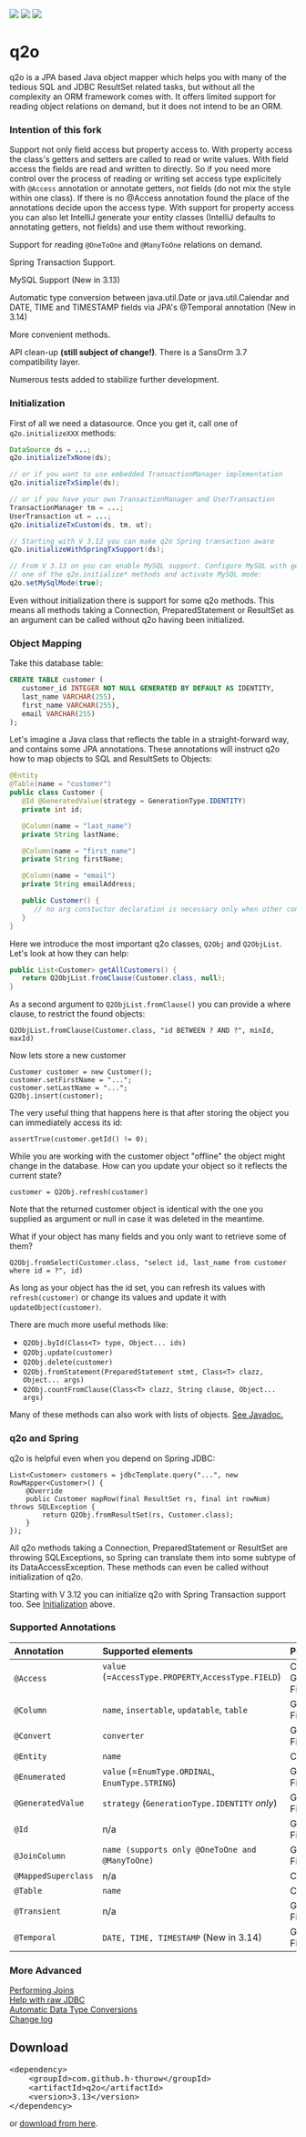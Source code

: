 [![][license img]][license]
[![][Maven Central img]][Maven Central]
[![][Javadocs img]][Javadocs]

# q2o

q2o is a JPA based Java object mapper which helps you with many of the tedious SQL and JDBC ResultSet related tasks, but without all the complexity an ORM framework comes with. It offers limited support for reading object relations on demand, but it does not intend to be an ORM.

### Intention of this fork

Support not only field access but property access to. With property access the class's getters and setters are called to read or write values. With field access the fields are read and written to directly. So if you need more control over the process of reading or writing set access type explicitely with `@Access` annotation or annotate getters, not fields (do not mix the style within one class). If there is no @Access annotation found the place of the annotations decide upon the access type. With support for property access you can also let IntelliJ generate your entity classes (IntelliJ defaults to annotating getters, not fields) and use them without reworking.

Support for reading `@OneToOne` and `@ManyToOne` relations on demand.

Spring Transaction Support.

MySQL Support (New in 3.13)

Automatic type conversion between java.util.Date or java.util.Calendar and DATE, TIME and TIMESTAMP fields via JPA's @Temporal annotation (New in 3.14)

More convenient methods.

API clean-up **(still subject of change!)**. There is a SansOrm 3.7 compatibility layer.

Numerous tests added to stabilize further development.

### Initialization

First of all we need a datasource. Once you get it, call one of ```q2o.initializeXXX``` methods:
```Java
DataSource ds = ...;
q2o.initializeTxNone(ds);

// or if you want to use embedded TransactionManager implementation
q2o.initializeTxSimple(ds);

// or if you have your own TransactionManager and UserTransaction
TransactionManager tm = ...;
UserTransaction ut = ...;
q2o.initializeTxCustom(ds, tm, ut);

// Starting with V 3.12 you can make q2o Spring transaction aware
q2o.initializeWithSpringTxSupport(ds);

// From V 3.13 on you can enable MySQL support. Configure MySQL with generateSimpleParameterMetadata=true, call 
// one of the q2o.initialize* methods and activate MySQL mode:
q2o.setMySqlMode(true);
```
Even without initialization there is support for some q2o methods. This means all methods taking a Connection, PreparedStatement or ResultSet as an argument can be called without q2o having been initialized.

### Object Mapping

Take this database table:
```SQL
CREATE TABLE customer (
   customer_id INTEGER NOT NULL GENERATED BY DEFAULT AS IDENTITY,
   last_name VARCHAR(255),
   first_name VARCHAR(255),
   email VARCHAR(255)
);
```
Let's imagine a Java class that reflects the table in a straight-forward way, and contains some JPA annotations. These annotations will instruct q2o how to map objects to SQL and ResultSets to Objects:
```Java
@Entity
@Table(name = "customer")
public class Customer {
   @Id @GeneratedValue(strategy = GenerationType.IDENTITY)
   private int id;

   @Column(name = "last_name")
   private String lastName;

   @Column(name = "first_name")
   private String firstName;

   @Column(name = "email")
   private String emailAddress;

   public Customer() {
      // no arg constuctor declaration is necessary only when other constructors are declared
   }
}
```
Here we introduce the most important q2o classes, ```Q2Obj``` and ```Q2ObjList```. Let's look at how they can help:
```Java
public List<Customer> getAllCustomers() {
   return Q2ObjList.fromClause(Customer.class, null);
}
```
As a second argument to ```Q2ObjList.fromClause()``` you can provide a where clause, to restrict the found objects:
```
Q2ObjList.fromClause(Customer.class, "id BETWEEN ? AND ?", minId, maxId)
```

Now lets store a new customer
```
Customer customer = new Customer();
customer.setFirstName = "...";
customer.setLastName = "...";
Q2Obj.insert(customer);
```
The very useful thing that happens here is that after storing the object you can immediately access its id:
```
assertTrue(customer.getId() != 0);
```
While you are working with the customer object "offline" the object might change in the database. How can you update your object so it reflects the current state?
```
customer = Q2Obj.refresh(customer)
```
Note that the returned customer object is identical with the one you supplied as argument or null in case it was deleted in the meantime.

What if your object has many fields and you only want to retrieve some of them?
```
Q2Obj.fromSelect(Customer.class, "select id, last_name from customer where id = ?", id)
```
As long as your object has the id set, you can refresh its values with ```refresh(customer)``` or change its values and update it with ```updateObject(customer)```.

There are much more useful methods like:

* ```Q2Obj.byId(Class<T> type, Object... ids)```
* ```Q2Obj.update(customer)```
* ```Q2Obj.delete(customer)```
* ```Q2Obj.fromStatement(PreparedStatement stmt, Class<T> clazz, Object... args)```
* ```Q2Obj.countFromClause(Class<T> clazz, String clause, Object... args)```

Many of these methods can also work with lists of objects. [See Javadoc.](http://javadoc.io/page/com.github.h-thurow/q2o/latest/com/zaxxer/q2o/Q2ObjList.html)

### q2o and Spring

q2o is helpful even when you depend on Spring JDBC:
```
List<Customer> customers = jdbcTemplate.query("...", new RowMapper<Customer>() {
    @Override
    public Customer mapRow(final ResultSet rs, final int rowNum) throws SQLException {
        return Q2Obj.fromResultSet(rs, Customer.class);
    }
});
```
All q2o methods taking a Connection, PreparedStatement or ResultSet are throwing SQLExceptions, so Spring can translate them into some subtype of its DataAccessException. These methods can even be called without initialization of q2o.

Starting with V 3.12 you can initialize q2o with Spring Transaction support too. See [Initialization](#initialization) above.



### Supported Annotations

| Annotation            | Supported elements                                     | Position               |
|:--------------------- |:-------------------------------------------------------|:-----------------------|
| ``@Access``           | ``value`` (=``AccessType.PROPERTY``,``AccessType.FIELD``)           | Classes, Getters, Fields |
| ``@Column``           | ``name``, ``insertable``, ``updatable``, ``table``     | Getters, Fields |
| ``@Convert``          | ``converter``                                          | Getters, Fields |
| ``@Entity``          | ``name``                                                | Classes           |
| ``@Enumerated``       | ``value`` (=``EnumType.ORDINAL``, ``EnumType.STRING``) | Getters, Fields |
| ``@GeneratedValue``   | ``strategy`` (``GenerationType.IDENTITY`` _only_)      | Getters, Fields |
| ``@Id``               | n/a                                                    | Getters, Fields |
| ``@JoinColumn``       | ``name (supports only @OneToOne and @ManyToOne)``      | Getters, Fields |
| ``@MappedSuperclass`` | n/a                                                    | Classes           |
| ``@Table``            | ``name``                                               | Classes           |
| ``@Transient``        | n/a                                                    | Getters, Fields |
| ``@Temporal``         | ``DATE, TIME, TIMESTAMP`` (New in 3.14)                | Getters, Fields |


### More Advanced

[Performing Joins](https://github.com/h-thurow/q2o/wiki/Performing-Joins)<br>
[Help with raw JDBC](https://github.com/h-thurow/q2o/wiki/SqlClosure)<br>
[Automatic Data Type Conversions](https://github.com/h-thurow/q2o/wiki/Automatic-Data-Type-Conversions)<br>
[Change log](https://github.com/h-thurow/q2o/wiki/Change-log)

## Download

<pre>
&lt;dependency>
    &lt;groupId>com.github.h-thurow&lt;/groupId>
    &lt;artifactId>q2o&lt;/artifactId>
    &lt;version>3.13&lt;/version>
&lt;/dependency>
</pre>
or <a href=http://search.maven.org/#search%7Cgav%7C1%7Cg%3A%22com.github.h-thurow%22%20AND%20a%3A%22q2o%22>download from here</a>.


[license]:LICENSE
[license img]:https://img.shields.io/badge/license-Apache%202-blue.svg
   
[Maven Central]:https://maven-badges.herokuapp.com/maven-central/com.github.h-thurow/q2o
[Maven Central img]:https://maven-badges.herokuapp.com/maven-central/com.github.h-thurow/q2o/badge.svg
   
[Javadocs]:http://javadoc.io/doc/com.github.h-thurow/q2o
[Javadocs img]:http://javadoc.io/badge/com.github.h-thurow/q2o.svg
